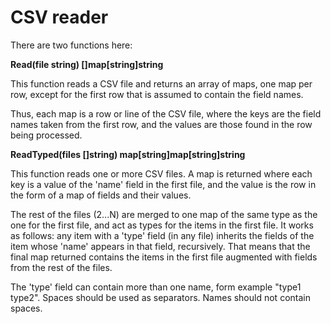 # CSV reader

There are two functions here:

**Read(file string) []map[string]string**

This function reads a CSV file and returns an array
of maps, one map per row, except for the first row that
is assumed to contain the field names. 

Thus, each map is a row or line of the CSV file, where the keys
are the field names taken from the first row, and the values
are those found in the row being processed.

**ReadTyped(files []string) map[string]map[string]string**

This function reads one or more CSV files. A map is returned
where each key is a value of the 'name' field in the first
file, and the value is the row in the form of a map of fields 
and their values.

The rest of the files (2...N) are merged to one map of the same
type as the one for the first file, and act as types for the 
items in the first file. It works as follows: any item with a
'type' field (in any file) inherits the fields of the item whose
'name' appears in that field, recursively. That means that the final
map returned contains the items in the first file augmented
with fields from the rest of the files.

The 'type' field can contain more than one name, form example "type1 type2".
Spaces should be used as separators. Names should not contain spaces.


